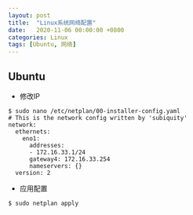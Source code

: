 ```yaml
---
layout: post
title:  "Linux系统网络配置"
date:   2020-11-06 00:00:00 +0800
categories: Linux
tags: [Ubuntu, 网络]
---
```


## Ubuntu
* 修改IP
```shell
$ sudo nano /etc/netplan/00-installer-config.yaml
# This is the network config written by 'subiquity'
network:
  ethernets:
    eno1:
      addresses:
      - 172.16.33.1/24
      gateway4: 172.16.33.254
      nameservers: {}
  version: 2
```

* 应用配置
```shell
$ sudo netplan apply
```
